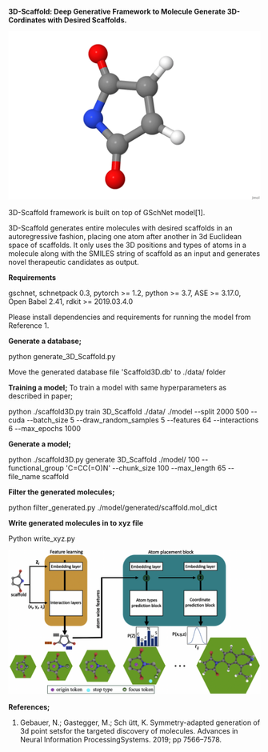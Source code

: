 ****3D-Scaffold: Deep Generative Framework to Molecule Generate 3D-Cordinates with Desired Scaffolds.****

![molecule](Visual.gif)



3D-Scaffold framework is built on top of GSchNet model[1].

3D-Scaffold generates entire molecules with desired scaffolds in an autoregressive fashion, placing one atom after another in 3d Euclidean space of scaffolds. It only uses
 the 3D positions and types of atoms in a molecule along with the SMILES string of scaffold as an input and generates novel therapeutic candidates as output.

**Requirements**

gschnet, 
schnetpack 0.3, 
pytorch >= 1.2, 
python >= 3.7,
ASE >= 3.17.0, 
Open Babel 2.41, 
rdkit >= 2019.03.4.0 

Please install dependencies and requirements for running the model from Reference 1.

**Generate a database;**

python generate_3D_Scaffold.py

Move the generated database file 'Scaffold3D.db' to ./data/ folder 

**Training a model;**
To train a model with same hyperparameters as described in paper;

python ./scaffold3D.py train 3D_Scaffold ./data/ ./model --split 2000 500 --cuda --batch_size 5 --draw_random_samples 5 --features 64 --interactions 6 --max_epochs 1000


**Generate a model;**

python ./scaffold3D.py generate 3D_Scaffold  ./model/ 100 --functional_group 'C=CC(=O)N' --chunk_size 100 --max_length 65 --file_name scaffold

**Filter the generated molecules;**

python filter_generated.py ./model/generated/scaffold.mol_dict


**Write generated molecules in to xyz file**

Python write_xyz.py


![molecule2](Architecture.png)

**References;**
1. Gebauer, N.; Gastegger, M.; Sch ̈utt, K. Symmetry-adapted generation of 3d point setsfor  the  targeted  discovery  of  molecules.  Advances  in  Neural  Information  ProcessingSystems. 2019; pp 7566–7578.
